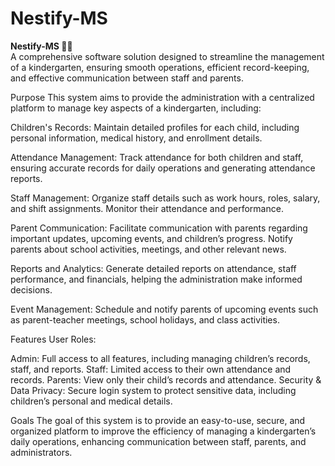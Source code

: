 # Nestify-MS
**Nestify-MS 🏫🌼**  
A comprehensive software solution designed to streamline the management of a kindergarten, ensuring smooth operations, efficient record-keeping, and effective communication between staff and parents.

Purpose
This system aims to provide the administration with a centralized platform to manage key aspects of a kindergarten, including:

Children's Records:
Maintain detailed profiles for each child, including personal information, medical history, and enrollment details.

Attendance Management:
Track attendance for both children and staff, ensuring accurate records for daily operations and generating attendance reports.

Staff Management:
Organize staff details such as work hours, roles, salary, and shift assignments. Monitor their attendance and performance.

Parent Communication:
Facilitate communication with parents regarding important updates, upcoming events, and children’s progress. Notify parents about school activities, meetings, and other relevant news.

Reports and Analytics:
Generate detailed reports on attendance, staff performance, and financials, helping the administration make informed decisions.

Event Management:
Schedule and notify parents of upcoming events such as parent-teacher meetings, school holidays, and class activities.

Features
User Roles:

Admin: Full access to all features, including managing children’s records, staff, and reports.
Staff: Limited access to their own attendance and records.
Parents: View only their child’s records and attendance.
Security & Data Privacy:
Secure login system to protect sensitive data, including children’s personal and medical details.

Goals
The goal of this system is to provide an easy-to-use, secure, and organized platform to improve the efficiency of managing a kindergarten’s daily operations, enhancing communication between staff, parents, and administrators.
